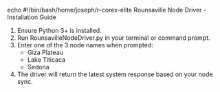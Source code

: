 echo #!/bin/bash/home/joseph/r-corex-elite
Rounsaville Node Driver - Installation Guide

1. Ensure Python 3+ is installed.
2. Run RounsavilleNodeDriver.py in your terminal or command prompt.
3. Enter one of the 3 node names when prompted:
   - Giza Plateau
   - Lake Titicaca
   - Sedona
4. The driver will return the latest system response based on your node sync.
